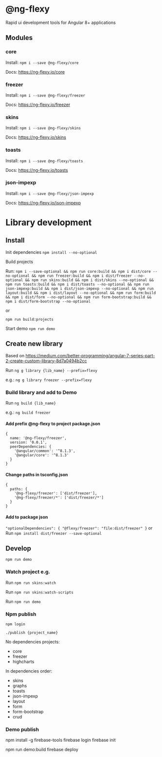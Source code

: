 # @ng-flexy

Rapid ui development tools for Angular 8+ applications

## Modules

### core

Install: `npm i --save @ng-flexy/core`

Docs: <a href="https://ng-flexy.io/core">https://ng-flexy.io/core</a>

### freezer

Install: `npm i --save @ng-flexy/freezer`

Docs: <a href="https://ng-flexy.io/freezer">https://ng-flexy.io/freezer</a>

### skins

Install: `npm i --save @ng-flexy/skins`

Docs: <a href="https://ng-flexy.io/skins">https://ng-flexy.io/skins</a>

### toasts

Install: `npm i --save @ng-flexy/toasts`

Docs: <a href="https://ng-flexy.io/toasts">https://ng-flexy.io/toasts</a>

### json-impexp

Install: `npm i --save @ng-flexy/json-impexp`

Docs: <a href="https://ng-flexy.io/json-impexp">https://ng-flexy.io/json-impexp</a>

# Library development

## Install

Init dependencies `npm install --no-optional`

Build projects

Run: `npm i --save-optional && npm run core:build && npm i dist/core --no-optional && npm run freezer:build && npm i dist/freezer --no-optional && npm run skins:build && npm i dist/skins --no-optional && npm run toasts:build && npm i dist/toasts --no-optional && npm run json-impexp:build && npm i dist/json-impexp --no-optional && npm run layout:build && npm i dist/layout --no-optional && npm run form:build && npm i dist/form --no-optional && npm run form-bootstrap:build && npm i dist/form-bootstrap --no-optional`

or

`npm run build:projects`

Start demo `npm run demo`

## Create new library

Based on https://medium.com/better-programming/angular-7-series-part-2-create-custom-library-8d7a0494b2cc

Run `ng g library {lib_name} --prefix=flexy`

e.g.: `ng g library freezer --prefix=flexy`

### Build library and add to Demo

Run `ng build {lib_name}`

e.g.: `ng build freezer`

#### Add prefix @ng-flexy to project package.json

```json5
{
  name: '@ng-flexy/freezer',
  version: '0.0.1',
  peerDependencies: {
    '@angular/common': '^8.1.3',
    '@angular/core': '^8.1.3'
  }
}
```

#### Change paths in tsconfig.json

```json5
{
  paths: {
    '@ng-flexy/freezer': ['dist/freezer'],
    '@ng-flexy/freezer/*': ['dist/freezer/*']
  }
}
```

#### Add to package json

`"optionalDependencies": { "@flexy/freezer": "file:dist/freezer" }`
or
Run `npm install dist/freezer --save-optional`

## Develop

`npm run demo`

### Watch project e.g.

Run `npm run skins:watch`

Run `npm run skins:watch-scripts`

Run `npm run demo`

### Npm publish

`npm login`

`./publish {project_name}`

No dependencies projects:

- core
- freezer
- highcharts

In dependencies order:

- skins
- graphs
- toasts
- json-impexp
- layout
- form
- form-bootstrap
- crud

### Demo publish

npm install -g firebase-tools
firebase login
firebase init

npm run demo:build
firebase deploy
